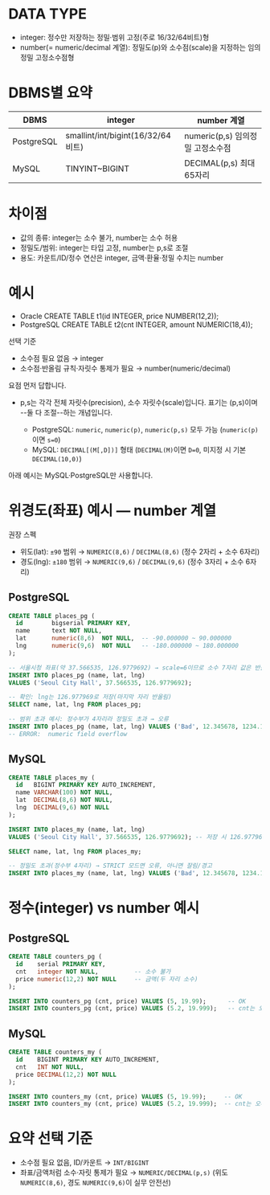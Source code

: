 # DATA TYPE
- integer: 정수만 저장하는 정밀·범위 고정(주로 16/32/64비트)형
- number(= numeric/decimal 계열): 정밀도(p)와 소수점(scale)을 지정하는 임의정밀 고정소수점형

# DBMS별 요약

| DBMS | integer | number 계열 |
| --- | --- | --- |
| PostgreSQL | smallint/int/bigint(16/32/64비트) | numeric(p,s) 임의정밀 고정소수점               |
| MySQL      | TINYINT\~BIGINT                 | DECIMAL(p,s) 최대 65자리                  |

# 차이점

- 값의 종류: integer는 소수 불가, number는 소수 허용
- 정밀도/범위: integer는 타입 고정, number는 p,s로 조절
- 용도: 카운트/ID/정수 연산은 integer, 금액·환율·정밀 수치는 number

# 예시

- Oracle
  CREATE TABLE t1(id INTEGER, price NUMBER(12,2));
- PostgreSQL
  CREATE TABLE t2(cnt INTEGER, amount NUMERIC(18,4));

선택 기준

- 소수점 필요 없음 → integer
- 소수점·반올림 규칙·자릿수 통제가 필요 → number(numeric/decimal)

요점 먼저 답합니다.

- p,s는 각각 전체 자릿수(precision), 소수 자릿수(scale)입니다. 표기는 (p,s)이며 --둘 다 조절--하는 개념입니다.

  - PostgreSQL: `numeric`, `numeric(p)`, `numeric(p,s)` 모두 가능 (`numeric(p)`이면 `s=0`)
  - MySQL: `DECIMAL[(M[,D])]` 형태 (`DECIMAL(M)`이면 `D=0`, 미지정 시 기본 `DECIMAL(10,0)`)

아래 예시는 MySQL·PostgreSQL만 사용합니다.

# 위경도(좌표) 예시 — number 계열

권장 스펙

- 위도(lat): `±90` 범위 → `NUMERIC(8,6)` / `DECIMAL(8,6)`  (정수 2자리 + 소수 6자리)
- 경도(lng): `±180` 범위 → `NUMERIC(9,6)` / `DECIMAL(9,6)` (정수 3자리 + 소수 6자리)

## PostgreSQL

```sql
CREATE TABLE places_pg (
  id        bigserial PRIMARY KEY,
  name      text NOT NULL,
  lat       numeric(8,6)  NOT NULL,  -- -90.000000 ~ 90.000000
  lng       numeric(9,6)  NOT NULL   -- -180.000000 ~ 180.000000
);

-- 서울시청 좌표(약 37.566535, 126.9779692) → scale=6이므로 소수 7자리 값은 반올림
INSERT INTO places_pg (name, lat, lng)
VALUES ('Seoul City Hall', 37.566535, 126.9779692);

-- 확인: lng는 126.977969로 저장(마지막 자리 반올림)
SELECT name, lat, lng FROM places_pg;

-- 범위 초과 예시: 정수부가 4자리라 정밀도 초과 → 오류
INSERT INTO places_pg (name, lat, lng) VALUES ('Bad', 12.345678, 1234.1);
-- ERROR:  numeric field overflow
```

## MySQL

```sql
CREATE TABLE places_my (
  id   BIGINT PRIMARY KEY AUTO_INCREMENT,
  name VARCHAR(100) NOT NULL,
  lat  DECIMAL(8,6) NOT NULL,
  lng  DECIMAL(9,6) NOT NULL
);

INSERT INTO places_my (name, lat, lng)
VALUES ('Seoul City Hall', 37.566535, 126.9779692); -- 저장 시 126.977969로 반올림

SELECT name, lat, lng FROM places_my;

-- 정밀도 초과(정수부 4자리) → STRICT 모드면 오류, 아니면 잘림/경고
INSERT INTO places_my (name, lat, lng) VALUES ('Bad', 12.345678, 1234.1);
```

# 정수(integer) vs number 예시

## PostgreSQL

```sql
CREATE TABLE counters_pg (
  id    serial PRIMARY KEY,
  cnt   integer NOT NULL,          -- 소수 불가
  price numeric(12,2) NOT NULL     -- 금액(두 자리 소수)
);

INSERT INTO counters_pg (cnt, price) VALUES (5, 19.99);      -- OK
INSERT INTO counters_pg (cnt, price) VALUES (5.2, 19.999);   -- cnt는 오류, price는 20.00으로 반올림
```

## MySQL

```sql
CREATE TABLE counters_my (
  id    BIGINT PRIMARY KEY AUTO_INCREMENT,
  cnt   INT NOT NULL,
  price DECIMAL(12,2) NOT NULL
);

INSERT INTO counters_my (cnt, price) VALUES (5, 19.99);     -- OK
INSERT INTO counters_my (cnt, price) VALUES (5.2, 19.999);  -- cnt는 오류, price는 20.00으로 반올림
```

# 요약 선택 기준

- 소수점 필요 없음, ID/카운트 → `INT/BIGINT`
- 좌표/금액처럼 소수·자릿 통제가 필요 → `NUMERIC/DECIMAL(p,s)`
  (위도 `NUMERIC(8,6)`, 경도 `NUMERIC(9,6)`이 실무 안전선)